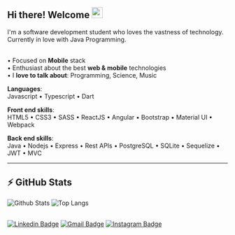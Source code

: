 ## Hi there! Welcome <img src="https://media.giphy.com/media/hvRJCLFzcasrR4ia7z/giphy.gif" width="25px">

I'm a software development student who loves the vastness of technology. Currently in love with Java Programming.

<br/>• Focused on **Mobile** stack
<br/>• Enthusiast about the best **web & mobile** technologies
<br/>• I **love to talk about**: Programming, Science, Music

**Languages**:</br>
Javascript • Typescript • Dart

**Front end skills**:</br>
HTML5 • CSS3 • SASS • ReactJS • Angular • Bootstrap • Material UI • Webpack

**Back end skills**:<br/>
Java • Nodejs • Express • Rest APIs  • PostgreSQL • SQLite • Sequelize • JWT • MVC

---

## ⚡ GitHub Stats

![Github Stats](https://github-readme-stats.vercel.app/api?username=DaviRamosUC&show_icons=true&count_private=true&show_icons=true&include_all_commits=true)
![Top Langs](https://github-readme-stats.vercel.app/api/top-langs/?username=DaviRamosUC&hide=TeX&layout=compact)

<br/>[![Linkedin Badge](https://img.shields.io/badge/-DaviRamos-blue?style=flat-square&logo=Linkedin&logoColor=white&link=https://www.linkedin.com/in/daviramoslima/)](https://www.linkedin.com/in/daviramoslima/)
[![Gmail Badge](https://img.shields.io/badge/-davi.lima@ucsal.edu.br-c14438?style=flat-square&logo=Gmail&logoColor=white&link=mailto:davi.lima@ucsal.edu.br)](mailto:davi.lima@ucsal.edu.br)
[![Instagram Badge](https://img.shields.io/badge/Instagram-E4405F?style=flat&logo=instagram&logoColor=white&link=https://instagram.com/hellowdavi)](https://instagram.com/hellowdavi)
